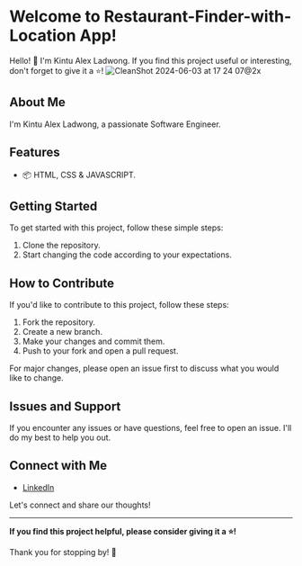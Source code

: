 # Welcome to Restaurant-Finder-with-Location App!

Hello! 👋 I'm Kintu Alex Ladwong. If you find this project useful or interesting, don't forget to give it a ⭐️!
![CleanShot 2024-06-03 at 17 24 07@2x](https://github.com/alexladwong/RestaurantFinder/assets/81810294/21dce73d-98b1-4d08-8431-1e7837aa2c04)

## About Me

I'm Kintu Alex Ladwong, a passionate Software Engineer.

## Features

- 📦 HTML, CSS & JAVASCRIPT.

## Getting Started

To get started with this project, follow these simple steps:

1. Clone the repository.
2. Start changing the code according to your expectations.

## How to Contribute

If you'd like to contribute to this project, follow these steps:

1. Fork the repository.
2. Create a new branch.
3. Make your changes and commit them.
4. Push to your fork and open a pull request.

For major changes, please open an issue first to discuss what you would like to change.

## Issues and Support

If you encounter any issues or have questions, feel free to open an issue. I'll do my best to help you out.

## Connect with Me

- [LinkedIn](www.linkedin.com/in/ap-kintu-alex-ladwong-8b5629101)

Let's connect and share our thoughts!

---

**If you find this project helpful, please consider giving it a ⭐️!**

Thank you for stopping by! 🌟
